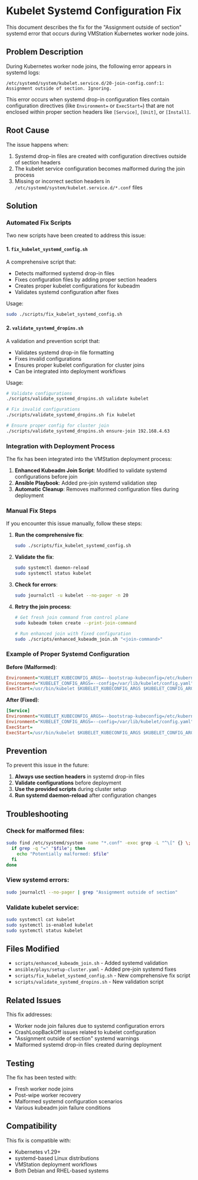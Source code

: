 # Kubelet Systemd Configuration Fix

This document describes the fix for the "Assignment outside of section" systemd error that occurs during VMStation Kubernetes worker node joins.

## Problem Description

During Kubernetes worker node joins, the following error appears in systemd logs:

```
/etc/systemd/system/kubelet.service.d/20-join-config.conf:1: Assignment outside of section. Ignoring.
```

This error occurs when systemd drop-in configuration files contain configuration directives (like `Environment=` or `ExecStart=`) that are not enclosed within proper section headers like `[Service]`, `[Unit]`, or `[Install]`.

## Root Cause

The issue happens when:

1. Systemd drop-in files are created with configuration directives outside of section headers
2. The kubelet service configuration becomes malformed during the join process
3. Missing or incorrect section headers in `/etc/systemd/system/kubelet.service.d/*.conf` files

## Solution

### Automated Fix Scripts

Two new scripts have been created to address this issue:

#### 1. `fix_kubelet_systemd_config.sh`

A comprehensive script that:
- Detects malformed systemd drop-in files
- Fixes configuration files by adding proper section headers
- Creates proper kubelet configurations for kubeadm
- Validates systemd configuration after fixes

Usage:
```bash
sudo ./scripts/fix_kubelet_systemd_config.sh
```

#### 2. `validate_systemd_dropins.sh`

A validation and prevention script that:
- Validates systemd drop-in file formatting
- Fixes invalid configurations
- Ensures proper kubelet configuration for cluster joins
- Can be integrated into deployment workflows

Usage:
```bash
# Validate configurations
./scripts/validate_systemd_dropins.sh validate kubelet

# Fix invalid configurations
./scripts/validate_systemd_dropins.sh fix kubelet

# Ensure proper config for cluster join
./scripts/validate_systemd_dropins.sh ensure-join 192.168.4.63
```

### Integration with Deployment Process

The fix has been integrated into the VMStation deployment process:

1. **Enhanced Kubeadm Join Script**: Modified to validate systemd configurations before join
2. **Ansible Playbook**: Added pre-join systemd validation step
3. **Automatic Cleanup**: Removes malformed configuration files during deployment

### Manual Fix Steps

If you encounter this issue manually, follow these steps:

1. **Run the comprehensive fix**:
   ```bash
   sudo ./scripts/fix_kubelet_systemd_config.sh
   ```

2. **Validate the fix**:
   ```bash
   sudo systemctl daemon-reload
   sudo systemctl status kubelet
   ```

3. **Check for errors**:
   ```bash
   sudo journalctl -u kubelet --no-pager -n 20
   ```

4. **Retry the join process**:
   ```bash
   # Get fresh join command from control plane
   sudo kubeadm token create --print-join-command
   
   # Run enhanced join with fixed configuration
   sudo ./scripts/enhanced_kubeadm_join.sh "<join-command>"
   ```

### Example of Proper Systemd Configuration

**Before (Malformed)**:
```ini
Environment="KUBELET_KUBECONFIG_ARGS=--bootstrap-kubeconfig=/etc/kubernetes/bootstrap-kubelet.conf"
Environment="KUBELET_CONFIG_ARGS=--config=/var/lib/kubelet/config.yaml"
ExecStart=/usr/bin/kubelet $KUBELET_KUBECONFIG_ARGS $KUBELET_CONFIG_ARGS
```

**After (Fixed)**:
```ini
[Service]
Environment="KUBELET_KUBECONFIG_ARGS=--bootstrap-kubeconfig=/etc/kubernetes/bootstrap-kubelet.conf"
Environment="KUBELET_CONFIG_ARGS=--config=/var/lib/kubelet/config.yaml"
ExecStart=
ExecStart=/usr/bin/kubelet $KUBELET_KUBECONFIG_ARGS $KUBELET_CONFIG_ARGS
```

## Prevention

To prevent this issue in the future:

1. **Always use section headers** in systemd drop-in files
2. **Validate configurations** before deployment
3. **Use the provided scripts** during cluster setup
4. **Run systemd daemon-reload** after configuration changes

## Troubleshooting

### Check for malformed files:
```bash
sudo find /etc/systemd/system -name "*.conf" -exec grep -L "^\[" {} \; | while read file; do
  if grep -q "=" "$file"; then
    echo "Potentially malformed: $file"
  fi
done
```

### View systemd errors:
```bash
sudo journalctl --no-pager | grep "Assignment outside of section"
```

### Validate kubelet service:
```bash
sudo systemctl cat kubelet
sudo systemctl is-enabled kubelet
sudo systemctl status kubelet
```

## Files Modified

- `scripts/enhanced_kubeadm_join.sh` - Added systemd validation
- `ansible/plays/setup-cluster.yaml` - Added pre-join systemd fixes
- `scripts/fix_kubelet_systemd_config.sh` - New comprehensive fix script
- `scripts/validate_systemd_dropins.sh` - New validation script

## Related Issues

This fix addresses:
- Worker node join failures due to systemd configuration errors
- CrashLoopBackOff issues related to kubelet configuration
- "Assignment outside of section" systemd warnings
- Malformed systemd drop-in files created during deployment

## Testing

The fix has been tested with:
- Fresh worker node joins
- Post-wipe worker recovery
- Malformed systemd configuration scenarios
- Various kubeadm join failure conditions

## Compatibility

This fix is compatible with:
- Kubernetes v1.29+
- systemd-based Linux distributions
- VMStation deployment workflows
- Both Debian and RHEL-based systems
